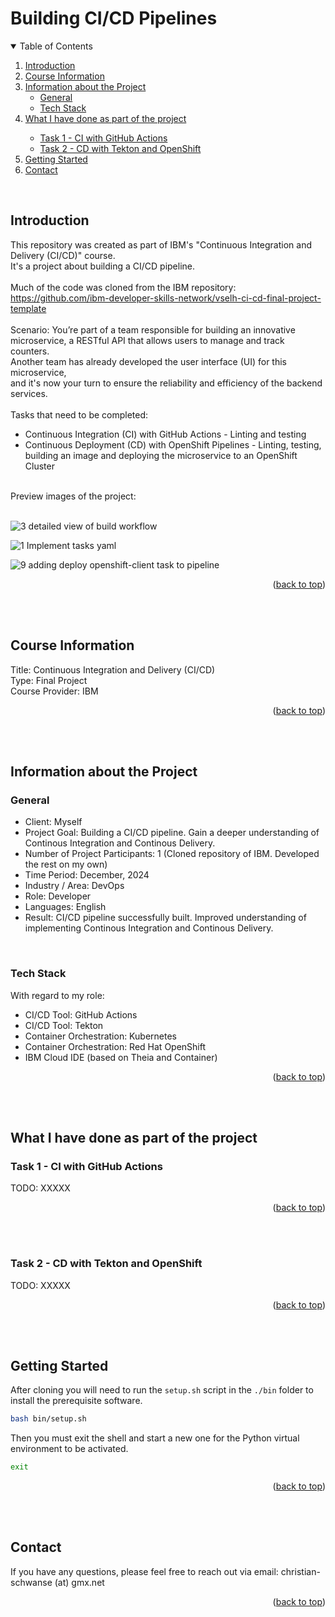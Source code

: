 <!-- Improved compatibility of back to top link: See: https://github.com/othneildrew/Best-README-Template/pull/73 -->
<a id="readme-top"></a>

# Building CI/CD Pipelines
<!-- TABLE OF CONTENTS -->
<details open>
  <summary>Table of Contents</summary>
  <ol>
    <li><a href="#introduction">Introduction</a></li>
    <li>
      <a href="#course-information">Course Information</a>
    </li>
    <li>
      <a href="#information-about-the-project">Information about the Project</a>
      <ul>
        <li><a href="#general">General</a></li>
        <li><a href="#tech-stack">Tech Stack</a></li>
      </ul>
    </li>
    <li>
      <a href="#what-i-have-done-as-part-of-the-project">What I have done as part of the project</a></li>
      <ul>
        <li><a href="#task-1---ci-with-github-actions">Task 1 - CI with GitHub Actions</a></li>
        <li><a href="#task-2---cd-with-tekton-and-openshift">Task 2 - CD with Tekton and OpenShift</a></li>
      </ul>
    </li>
    <li><a href="#getting-started">Getting Started</a></li>
    <li><a href="#contact">Contact</a></li>
  </ol>
</details>
<br>


## Introduction
This repository was created as part of IBM's "Continuous Integration and Delivery (CI/CD)" course.<br>
It's a project about building a CI/CD pipeline.<br>
<br>
Much of the code was cloned from the IBM repository: https://github.com/ibm-developer-skills-network/vselh-ci-cd-final-project-template<br>
<br>
Scenario: You’re part of a team responsible for building an innovative microservice, a RESTful API that allows users to manage and track counters.<br>
Another team has already developed the user interface (UI) for this microservice,<br>
and it's now your turn to ensure the reliability and efficiency of the backend services.<br>
<br>
Tasks that need to be completed:
- Continuous Integration (CI) with GitHub Actions - Linting and testing
- Continuous Deployment (CD) with OpenShift Pipelines - Linting, testing, building an image and deploying the microservice to an OpenShift Cluster
<br>
Preview images of the project:<br>
<br>

![3 detailed view of build workflow](https://github.com/user-attachments/assets/06bcfc61-8b28-451c-8add-9bfba58c8532)

![1 Implement tasks yaml](https://github.com/user-attachments/assets/f5dbe65a-87d5-46f0-b2ca-f1222b52bcbc)

![9 adding deploy openshift-client task to pipeline](https://github.com/user-attachments/assets/3e7323d8-76d2-4c66-985b-3e7d466e2707)

<p align="right">(<a href="#readme-top">back to top</a>)</p>
<br>
<br>


## Course Information
Title: Continuous Integration and Delivery (CI/CD)<br>
Type: Final Project<br>
Course Provider: IBM<br>
<p align="right">(<a href="#readme-top">back to top</a>)</p>
<br>
<br>


## Information about the Project
### General
- Client: Myself
- Project Goal: Building a CI/CD pipeline. Gain a deeper understanding of Continous Integration and Continous Delivery.
- Number of Project Participants: 1 (Cloned repository of IBM. Developed the rest on my own)
- Time Period: December, 2024
- Industry / Area: DevOps
- Role: Developer
- Languages: English
- Result: CI/CD pipeline successfully built. Improved understanding of implementing Continous Integration and Continous Delivery.
<br>

### Tech Stack
With regard to my role:<br>
- CI/CD Tool: GitHub Actions
- CI/CD Tool: Tekton
- Container Orchestration: Kubernetes
- Container Orchestration: Red Hat OpenShift
- IBM Cloud IDE (based on Theia and Container)
<p align="right">(<a href="#readme-top">back to top</a>)</p>
<br>
<br>



## What I have done as part of the project

### Task 1 - CI with GitHub Actions
TODO: XXXXX<br>
<p align="right">(<a href="#readme-top">back to top</a>)</p>
<br>
<br>


### Task 2 - CD with Tekton and OpenShift
TODO: XXXXX<br>

<p align="right">(<a href="#readme-top">back to top</a>)</p>
<br>
<br>


## Getting Started
After cloning you will need to run the `setup.sh` script in the `./bin` folder to install the prerequisite software.

```bash
bash bin/setup.sh
```

Then you must exit the shell and start a new one for the Python virtual environment to be activated.

```bash
exit
```

<p align="right">(<a href="#readme-top">back to top</a>)</p>
<br>
<br>


## Contact
If you have any questions, please feel free to reach out via email: christian-schwanse (at) gmx.net<br>
<p align="right">(<a href="#readme-top">back to top</a>)</p>
